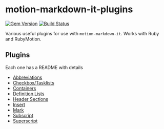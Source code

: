 # motion-markdown-it-plugins

[![Gem Version](https://badge.fury.io/rb/motion-markdown-it-plugins.svg)](http://badge.fury.io/rb/motion-markdown-it-plugins)
[![Build Status](https://travis-ci.org/digitalmoksha/motion-markdown-it-plugins.svg?branch=master)](https://travis-ci.org/digitalmoksha/motion-markdown-it-plugins)

Various useful plugins for use with `motion-markdown-it`. Works with Ruby and RubyMotion.

## Plugins

Each one has a README with details

* [Abbreviations](https://github.com/digitalmoksha/motion-markdown-it-plugins/tree/master/lib/motion-markdown-it-plugins/abbr)
* [Checkbox/Tasklists](https://github.com/digitalmoksha/motion-markdown-it-plugins/tree/master/lib/motion-markdown-it-plugins/checkbox_replace)
* [Containers](https://github.com/digitalmoksha/motion-markdown-it-plugins/tree/master/lib/motion-markdown-it-plugins/container)
* [Definition Lists](https://github.com/digitalmoksha/motion-markdown-it-plugins/tree/master/lib/motion-markdown-it-plugins/deflist)
* [Header Sections](https://github.com/digitalmoksha/motion-markdown-it-plugins/tree/master/lib/motion-markdown-it-plugins/header_sections)
* [Insert](https://github.com/digitalmoksha/motion-markdown-it-plugins/tree/master/lib/motion-markdown-it-plugins/ins)
* [Mark](https://github.com/digitalmoksha/motion-markdown-it-plugins/tree/master/lib/motion-markdown-it-plugins/mark)
* [Subscript](https://github.com/digitalmoksha/motion-markdown-it-plugins/tree/master/lib/motion-markdown-it-plugins/sub)
* [Superscript](https://github.com/digitalmoksha/motion-markdown-it-plugins/tree/master/lib/motion-markdown-it-plugins/sup)